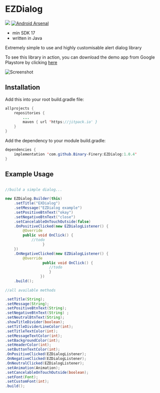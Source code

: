 # EZDialog
[![](https://jitpack.io/v/Binary-Finery/EZDialog.svg)](https://jitpack.io/#Binary-Finery/EZDialog)
[![Android Arsenal]( https://img.shields.io/badge/Android%20Arsenal-EZDialog-green.svg?style=flat )]( https://android-arsenal.com/details/1/7610 )

- min SDK 17
- written in Java

Extremely simple to use and highly customisable alert dialog library

To see this library in action, you can download the demo app from Google Playstore by clicking [here](https://play.google.com/store/apps/details?id=com.spencerstudios.ezdialogdemoapp) 

![Screenshot](https://github.com/Binary-Finery/EZDialog/blob/master/screenshots/56182474_2103237696464383_6230825982496866304_n.png)

## Installation

Add this into your root build.gradle file:

```java
allprojects {
	repositories {
		...
		maven { url 'https://jitpack.io' }
	}
}
```

Add the dependency to your module build.gradle:

```java
dependencies {
	implementation 'com.github.Binary-Finery:EZDialog:1.0.4'
}
```

## Example Usage

```java

//build a simple dialog...

new EZDialog.Builder(this)
	.setTitle("EXDialog")
	.setMessage("EZDialog example")
	.setPositiveBtnText("okay")
	.setNegativeBtnText("close")
	.setCancelableOnTouchOutside(false)
	.OnPositiveClicked(new EZDialogListener() {
		@Override
		public void OnClick() {
			//todo
                 }
	})
	.OnNegativeClicked(new EZDialogListener() {
		@Override
                 public void OnClick() {
                 	//todo
                    }
                })
	.build();
	
//all available methods

.setTitle(String);
.setMessage(String);
.setPositiveBtnText(String);
.setNegativeBtnText(String) ;
.setNeutralBtnText(String);
.showTitleDivider(boolean);
.setTitleDividerLineColor(int);
.setTitleTextColor(int);
.setMessageTextColor(int);
.setBackgroundColor(int);
.setHeaderColor(int);
.setButtonTextColor(int);
.OnPositiveClicked(EZDialogListener);
.OnNegativeClicked(EZDialogListener);
.OnNeutralClicked(EZDialogListener);
.setAnimation(Animation);
.setCancelableOnTouchOutside(boolean);
.setFont(Font);
.setCustomFont(int);
.build();
```
